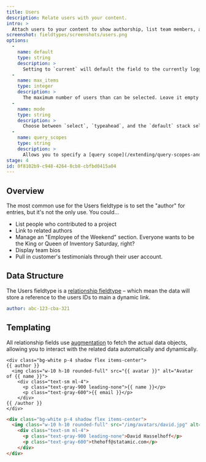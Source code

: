 ```yaml
---
title: Users
description: Relate users with your content.
intro: >
  Attach users to your content to show authorship, list team members, assign the winners of a foot race, or even winners of an elbow race.
screenshot: fieldtypes/screenshots/users.png
options:
  -
    name: default
    type: string
    description: >
      Setting to `current` will default the field to the currently logged in user.
  -
    name: max_items
    type: integer
    description: >
      The maximum number of users than can be selected. Leave it empty for no limit (default). Setting to `1` will save the value as a `string` instead of an `array` and will switch to a select dropdown UI.
  -
    name: mode
    type: string
    description: >
      Choose between `select`, `typeahead`, and the `default` stack selector UI modes.
  -
    name: query_scopes
    type: string
    description: >
      Allows you to specify a [query scope](/extending/query-scopes-and-filters#scopes) which should be applied when retrieving selectable users. Make sure to specify the "handle" of the query scope, eg. `my_awesome_scope`.
stage: 4
id: 0f8102b9-c948-4264-8cb8-cbfbd0415a04
---
```

## Overview

The most common use for the Users fieldtype is to set the "author" for entries, but it's not the only use. You could...

- List people who contributed to a project
- Link to related authors
- Manage an "Employee of the Weekend" section. Everyone wants to be the King or Queen of Inventory Saturday, right?
- Display team bios
- Pull in customer's testimonials through their user account.

## Data Structure

The Users fieldtype is a [relationship fieldtype](/extending/relationship-fieldtypes) – which mean the data will store a reference to the users IDs to main a dynamic link.

```yaml
author: abc-123-cba-321
```

## Templating

All relationship fields use [augmentation](/augmentation) to fetch the actual data objects, allowing you to interact with the related data automatically and dynamically.

```
<div class="bg-white p-4 shadow flex items-center">
{{ author }}
  <img class="w-10 h-10 rounded-full" src="{{ avatar }}" alt="Avatar of {{ name }}">
    <div class="text-sm ml-4">
      <p class="text-gray-900 leading-none">{{ name }}</p>
      <p class="text-gray-600">{{ email }}</p>
    </div>
{{ /author }}
</div>
```

```html
<div class="bg-white p-4 shadow flex items-center">
  <img class="w-10 h-10 rounded-full" src="/img/avatars/david.jpg" alt="Avatar of David Hasselhoff">
    <div class="text-sm ml-4">
      <p class="text-gray-900 leading-none">David Hasselhoff</p>
      <p class="text-gray-600">thehoff@statamic.com</p>
    </div>
</div>
```
